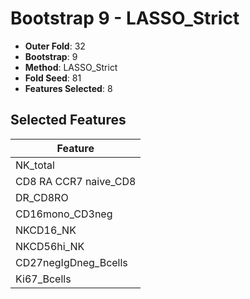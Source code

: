 # Bootstrap 9 - LASSO_Strict

- **Outer Fold**: 32
- **Bootstrap**: 9
- **Method**: LASSO_Strict
- **Fold Seed**: 81
- **Features Selected**: 8

## Selected Features

| Feature |
|---------|
| NK_total |
| CD8 RA CCR7 naive_CD8 |
| DR_CD8RO |
| CD16mono_CD3neg |
| NKCD16_NK |
| NKCD56hi_NK |
| CD27negIgDneg_Bcells |
| Ki67_Bcells |
